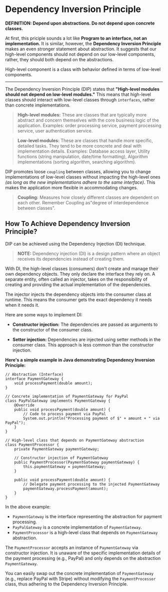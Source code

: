 # Dependency Inversion Principle

**DEFINITION: Depend upon abstractions. Do not depend upon concrete classes.**

At first, this priciple sounds a lot like **Program to an interface, not an implementation.** It is similar, however, the **Dependency Inversion Principle** makes an even stronger statement about abstraction. It suggests that our high-level components should not depend on our low-level components, rather, they should both depend on the abstractions.

High-level component is a class with behavior defined in terms of low-level components.

---

The Dependency Inversion Principle (DIP) states that **"High-level modules should not depend on low-level modules."** This means that high-level classes should interact with low-level classes through `interfaces`, rather than concrete implementations.

> **High-level modules:** These are classes that are typically more abstract and concern themselves with the core business logic of the application. Examples: order processing service, payment processing service, user authentication service.

> **Low-level modules:** These are classes that handle more specific, detailed tasks. They tend to be more concrete and deal with implementation details. Examples: Database access layer, Utility functions (string manipulation, date/time formatting), Algorithm implementations (sorting algorithm, searching algorithm).

DIP promotes loose `coupling` between classes, allowing you to change implementations of low-level classes without impacting the high-level ones _(as long as the new implementations adhere to the same interface)_. This makes the application more flexible in accommodating changes.

> **Coupling:** Measures how closely different classes are dependent on each other. Remember Coupling as"degree of interdependence between classes".

## How To Achieve Dependency Inversion Principle?

DIP can be achieved using the Dependency Injection (DI) technique.

> **NOTE:** Dependency injection (DI) is a design pattern where an object receives its dependencies instead of creating them.

With DI, the high-level classes (consumers) don't create and manage their own dependency objects. They only declare the interface they rely on. A separate entity, often called an injector, takes on the responsibility of creating and providing the actual implementation of the dependencies.

The injector injects the dependency objects into the consumer class at runtime. This means the consumer gets the exact dependency it needs when it needs it.

Here are some ways to implement DI:

- **Constructor injection:** The dependencies are passed as arguments to the constructor of the consumer class.

- **Setter injection:** Dependencies are injected using setter methods in the consumer class. This approach is less common than the constructor injection.

**Here's a simple example in Java demonstrating Dependency Inversion Principle:**

```
// Abstraction (Interface)
interface PaymentGateway {
    void processPayment(double amount);
}
```

```
// Concrete implementation of PaymentGateway for PayPal
class PayPalGateway implements PaymentGateway {
    @Override
    public void processPayment(double amount) {
        // Code to process payment via PayPal
        System.out.println("Processing payment of $" + amount + " via PayPal");
    }
}
```

```
// High-level class that depends on PaymentGateway abstraction
class PaymentProcessor {
    private PaymentGateway paymentGateway;

    // Constructor injection of PaymentGateway
    public PaymentProcessor(PaymentGateway paymentGateway) {
        this.paymentGateway = paymentGateway;
    }

    public void processPayment(double amount) {
        // Delegate payment processing to the injected PaymentGateway
        paymentGateway.processPayment(amount);
    }
}
```

In the above example:

- `PaymentGateway` is the interface representing the abstraction for payment processing.
- `PayPalGateway` is a concrete implementation of `PaymentGateway`.
- `PaymentProcessor` is a high-level class that depends on `PaymentGateway` abstraction.

The `PaymentProcessor` accepts an instance of `PaymentGateway` via constructor injection. It is unaware of the specific implementation details of the payment processing (e.g., PayPal) and only depends on the abstraction `PaymentGateway`.

You can easily swap out the concrete implementation of `PaymentGateway` (e.g., replace PayPal with Stripe) without modifying the `PaymentProcessor` class, thus adhering to the Dependency Inversion Principle.
